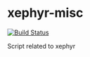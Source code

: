 # xephyr-misc

[![Build Status](https://travis-ci.org/sinfallas/xephyr-misc.svg)](https://travis-ci.org/sinfallas/xephyr-misc)

Script related to xephyr
